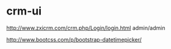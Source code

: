 # crm-ui
http://www.zxicrm.com/crm.php/Login/login.html
admin/admin

http://www.bootcss.com/p/bootstrap-datetimepicker/